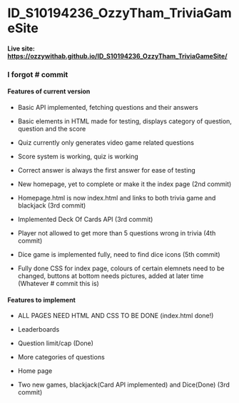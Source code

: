 # ID_S10194236_OzzyTham_TriviaGameSite
#### Live site: https://ozzywithab.github.io/ID_S10194236_OzzyTham_TriviaGameSite/

### I forgot # commit

#### Features of current version

* Basic API implemented, fetching questions and their answers

* Basic elements in HTML made for testing, displays category of question, question and the score

* Quiz currently only generates video game related questions

* Score system is working, quiz is working

* Correct answer is always the first answer for ease of testing

* New homepage, yet to complete or make it the index page (2nd commit)

* Homepage.html is now index.html and links to both trivia game and blackjack (3rd commit)

* Implemented Deck Of Cards API (3rd commit)

* Player not allowed to get more than 5 questions wrong in trivia (4th commit)

* Dice game is implemented fully, need to find dice icons (5th commit)

* Fully done CSS for index page, colours of certain elemnets need to be changed, buttons at bottom needs pictures, added at later time (Whatever # commit this is)

#### Features to implement

* ALL PAGES NEED HTML AND CSS TO BE DONE (index.html done!)

* Leaderboards

* Question limit/cap (Done)

* More categories of questions

* Home page

* Two new games, blackjack(Card API implemented) and Dice(Done) (3rd commit)

